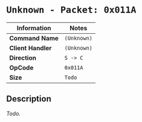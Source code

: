 # `Unknown - Packet: 0x011A`

| Information               | Notes |
|---                        |---    |
| **Command Name**          | `(Unknown)` |
| **Client Handler**        | `(Unknown)` |
| **Direction**             | `S -> C` |
| **OpCode**                | `0x011A` |
| **Size**                  | `Todo` |

## Description

_Todo._
